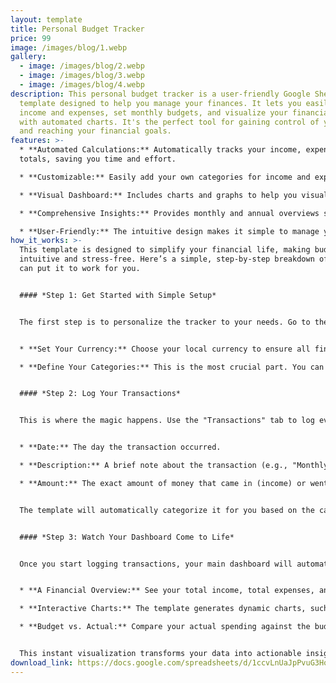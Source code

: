 ```yaml
---
layout: template
title: Personal Budget Tracker
price: 99
image: /images/blog/1.webp
gallery:
  - image: /images/blog/2.webp
  - image: /images/blog/3.webp
  - image: /images/blog/4.webp
description: This personal budget tracker is a user-friendly Google Sheets
  template designed to help you manage your finances. It lets you easily track
  income and expenses, set monthly budgets, and visualize your financial health
  with automated charts. It's the perfect tool for gaining control of your money
  and reaching your financial goals.
features: >-
  * **Automated Calculations:** Automatically tracks your income, expenses, and
  totals, saving you time and effort.

  * **Customizable:** Easily add your own categories for income and expenses to fit your personal finances.

  * **Visual Dashboard:** Includes charts and graphs to help you visualize your spending and financial trends at a glance.

  * **Comprehensive Insights:** Provides monthly and annual overviews so you can quickly see your financial health.

  * **User-Friendly:** The intuitive design makes it simple to manage your budget, even if you're a beginner.
how_it_works: >-
  This template is designed to simplify your financial life, making budgeting
  intuitive and stress-free. Here’s a simple, step-by-step breakdown of how you
  can put it to work for you.


  #### *Step 1: Get Started with Simple Setup*


  The first step is to personalize the tracker to your needs. Go to the "Setup" tab where you can:


  * **Set Your Currency:** Choose your local currency to ensure all financial data is accurate.

  * **Define Your Categories:** This is the most crucial part. You can easily add, edit, or remove categories for both your income (e.g., "Salary," "Freelance," "Side Hustle") and your expenses (e.g., "Groceries," "Rent," "Entertainment"). This ensures your budget perfectly fits your lifestyle.


  #### *Step 2: Log Your Transactions*


  This is where the magic happens. Use the "Transactions" tab to log every single financial activity. All you need to do is enter three simple pieces of information:


  * **Date:** The day the transaction occurred.

  * **Description:** A brief note about the transaction (e.g., "Monthly Rent," "Coffee with friends").

  * **Amount:** The exact amount of money that came in (income) or went out (expense).


  The template will automatically categorize it for you based on the categories you set up in Step 1.


  #### *Step 3: Watch Your Dashboard Come to Life*


  Once you start logging transactions, your main dashboard will automatically update in real-time. This is where you get a clear visual summary of your finances. On the dashboard, you’ll find:


  * **A Financial Overview:** See your total income, total expenses, and your net savings for the month.

  * **Interactive Charts:** The template generates dynamic charts, such as a pie chart showing where your money is going and a line graph tracking your cash flow.

  * **Budget vs. Actual:** Compare your actual spending against the budget you set for each category, so you can easily see if you're on track or need to make adjustments.


  This instant visualization transforms your data into actionable insights, helping you take control of your financial journey with confidence.
download_link: https://docs.google.com/spreadsheets/d/1ccvLnUaJpPvuG3HoSS_pjlLzYYwykvp_CyE-iRgu3mE/template/preview
---
```

